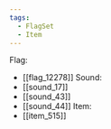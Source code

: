 ```yaml
---
tags:
  - FlagSet
  - Item
---
```

Flag:
- [[flag_12278]]
Sound:
- [[sound_17]]
- [[sound_43]]
- [[sound_44]]
Item:
- [[item_515]]
